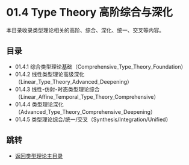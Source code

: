 # 01.4 Type Theory 高阶综合与深化

本目录收录类型理论相关的高阶、综合、深化、统一、交叉等内容。

## 目录

- 01.4.1 综合类型理论基础（Comprehensive_Type_Theory_Foundation）
- 01.4.2 线性类型理论高级深化（Linear_Type_Theory_Advanced_Deepening）
- 01.4.3 线性-仿射-时态类型理论综合（Linear_Affine_Temporal_Type_Theory_Comprehensive）
- 01.4.4 类型理论深化（Advanced_Type_Theory_Comprehensive_Deepening）
- 01.4.5 类型理论综合/统一/交叉（Synthesis/Integration/Unified）

## 跳转

- [返回类型理论主目录](../README.md)
